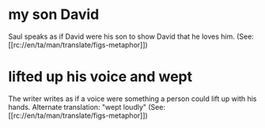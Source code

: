 # my son David

Saul speaks as if David were his son to show David that he loves him. (See: [[rc://en/ta/man/translate/figs-metaphor]])

# lifted up his voice and wept

The writer writes as if a voice were something a person could lift up with his hands. Alternate translation: "wept loudly" (See: [[rc://en/ta/man/translate/figs-metaphor]])

